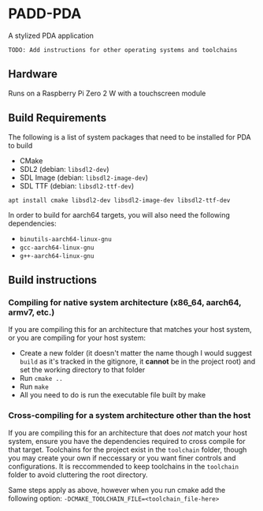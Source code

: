 # PADD-PDA

A stylized PDA application

```
TODO: Add instructions for other operating systems and toolchains
```

## Hardware

Runs on a Raspberry Pi Zero 2 W with a touchscreen module

## Build Requirements

The following is a list of system packages that need to be installed for PDA to build

- CMake
- SDL2 (debian: `libsdl2-dev`)
- SDL Image (debian: `libsdl2-image-dev`)
- SDL TTF (debian: `libsdl2-ttf-dev`)

```
apt install cmake libsdl2-dev libsdl2-image-dev libsdl2-ttf-dev
```

In order to build for aarch64 targets, you will also need the following dependencies:

- `binutils-aarch64-linux-gnu`
- `gcc-aarch64-linux-gnu`
- `g++-aarch64-linux-gnu`

## Build instructions

### Compiling for native system architecture (x86_64, aarch64, armv7, etc.)

If you are compiling this for an architecture that matches your host system, or you are compiling for your host system:

- Create a new folder (it doesn't matter the name though I would suggest `build` as it's tracked in the gitignore, it **cannot** be in the project root) and set the working directory to that folder
- Run `cmake ..`
- Run `make`
- All you need to do is run the executable file built by make

### Cross-compiling for a system architecture other than the host

If you are compiling this for an architecture that does *not* match your host system, ensure you have the dependencies required to cross compile for that target. Toolchains for the project exist in the `toolchain` folder, though you may create your own if neccessary or you want finer controls and configurations. It is reccommended to keep toolchains in the `toolchain` folder to avoid cluttering the root directory.

Same steps apply as above, however when you run cmake add the following option: `-DCMAKE_TOOLCHAIN_FILE=<toolchain_file-here>`
